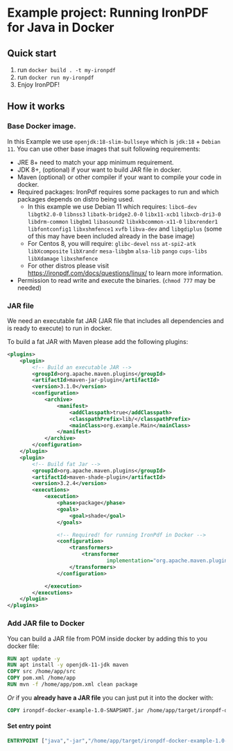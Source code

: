 
# Example project: Running IronPDF for Java in Docker

## Quick start

1. run `docker build . -t my-ironpdf`
2. run `docker run my-ironpdf`
3. Enjoy IronPDF!

## How it works

### Base Docker image.

In this Example we use `openjdk:18-slim-bullseye` which is `jdk:18` + `Debian 11`.
You can use other base images that suit following requirements:

* JRE 8+ need to match your app minimum requirement.
* JDK 8+, (optional) if your want to build JAR file in docker.
* Maven (optional) or other compiler if your want to compile your code in docker.
* Required packages: IronPdf requires some packages to run and which packages depends on distro being used.
    * In this example we use Debian 11 which requires:
      `libc6-dev` `libgtk2.0-0` `libnss3` `libatk-bridge2.0-0` `libx11-xcb1` `libxcb-dri3-0`  `libdrm-common`
      `libgbm1` `libasound2` `libxkbcommon-x11-0` `libxrender1` `libfontconfig1`
      `libxshmfence1` `xvfb` `libva-dev` and `libgdiplus`
      (some of this may have been included already in the base image)
    * For Centos 8, you will require:
      `glibc-devel` `nss` `at-spi2-atk` `libXcomposite` `libXrandr` `mesa-libgbm` `alsa-lib`
      `pango` `cups-libs` `libXdamage` `libxshmfence`
    * For other distros please visit https://ironpdf.com/docs/questions/linux/ to learn more information.
* Permission to read write and execute the binaries. (`chmod 777` may be needed)

### JAR file

We need an executable fat JAR (JAR file that includes all dependencies and is ready to execute) to run in docker.

To build a fat JAR with Maven please add the following plugins:
```xml
<plugins>
    <plugin>
        <!-- Build an executable JAR -->
        <groupId>org.apache.maven.plugins</groupId>
        <artifactId>maven-jar-plugin</artifactId>
        <version>3.1.0</version>
        <configuration>
            <archive>
                <manifest>
                    <addClasspath>true</addClasspath>
                    <classpathPrefix>lib/</classpathPrefix>
                    <mainClass>org.example.Main</mainClass>
                </manifest>
            </archive>
        </configuration>
    </plugin>
    <plugin>
        <!-- Build fat Jar -->
        <groupId>org.apache.maven.plugins</groupId>
        <artifactId>maven-shade-plugin</artifactId>
        <version>3.2.4</version>
        <executions>
            <execution>
                <phase>package</phase>
                <goals>
                    <goal>shade</goal>
                </goals>

                <!-- Required! for running IronPdf in Docker -->
                <configuration>
                    <transformers>
                        <transformer
                                implementation="org.apache.maven.plugins.shade.resource.ServicesResourceTransformer"/>
                    </transformers>
                </configuration>

            </execution>
        </executions>
    </plugin>
</plugins>
```

### Add JAR file to Docker
You can build a JAR file from POM inside docker by adding this to you docker file:
```dockerfile
RUN apt update -y
RUN apt install -y openjdk-11-jdk maven
COPY src /home/app/src
COPY pom.xml /home/app
RUN mvn -f /home/app/pom.xml clean package
```
*Or* if you **already have a JAR file** you can just put it into the docker with:
```dockerfile
COPY ironpdf-docker-example-1.0-SNAPSHOT.jar /home/app/target/ironpdf-docker-example-1.0-SNAPSHOT.jar
```

#### Set entry point
```dockerfile
ENTRYPOINT ["java","-jar","/home/app/target/ironpdf-docker-example-1.0-SNAPSHOT.jar"]
```